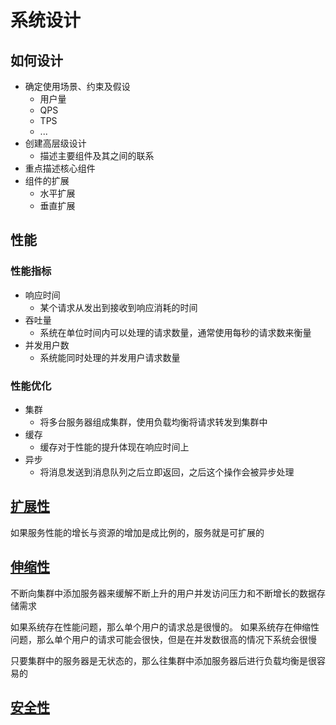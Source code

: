 # 系统设计

## 如何设计

- 确定使用场景、约束及假设
  - 用户量
  - QPS
  - TPS
  - ...
- 创建高层级设计
  - 描述主要组件及其之间的联系
- 重点描述核心组件
- 组件的扩展
  - 水平扩展
  - 垂直扩展

## 性能

### 性能指标

- 响应时间
  - 某个请求从发出到接收到响应消耗的时间
- 吞吐量
  - 系统在单位时间内可以处理的请求数量，通常使用每秒的请求数来衡量
- 并发用户数
  - 系统能同时处理的并发用户请求数量

### 性能优化

- 集群
  - 将多台服务器组成集群，使用负载均衡将请求转发到集群中
- 缓存
  - 缓存对于性能的提升体现在响应时间上
- 异步
  - 将消息发送到消息队列之后立即返回，之后这个操作会被异步处理

## [扩展性](/软件工程/架构/系统设计/扩展性.md)

如果服务性能的增长与资源的增加是成比例的，服务就是可扩展的

## [伸缩性](/软件工程/架构/系统设计/伸缩性.md)

不断向集群中添加服务器来缓解不断上升的用户并发访问压力和不断增长的数据存储需求

如果系统存在性能问题，那么单个用户的请求总是很慢的。
如果系统存在伸缩性问题，那么单个用户的请求可能会很快，但是在并发数很高的情况下系统会很慢

只要集群中的服务器是无状态的，那么往集群中添加服务器后进行负载均衡是很容易的

## [安全性](/计算机网络/网络安全/安全性.md)
